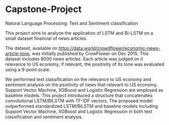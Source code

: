 # Capstone-Project
Natural Language Processing: Text and Sentiment classification

This project aims to analyze the application of LSTM and Bi-LSTM on a small dataset financial of news articles.

The dataset, available on https://data.world/crowdflower/economic-news-article-tone, was initially published by CrowFlower on Dec 2015. This dataset includes 8000 news articles. Each article was judged on it relevance to US economy, if relevant, the positivity of its tone was evaluated using a 9-point scale.

We performed text classification on the relevance to US economy and sentiment analysis on the psoitivity of news that relevant to US economy. Support Vector Machine, XGBoost and Logistic Regression are employed as baseline models. This project introduced a structure that concatenates convolutional LSTM/BILSTM with TF-IDF vectors. The proposed model outperformed standardized LSTM/BiLSTM and baseline models including Support Vector Machine, XGBoost and Logistic Regression in both text classification and sentiment analysis.
